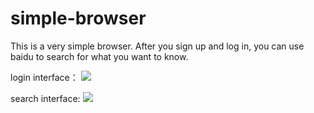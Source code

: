 # simple-browser
This is a very simple browser. After you sign up and log in, you can use baidu to search for what you want to know.

login interface：
![](https://github.com/xiexupang/simple-browser/blob/master/presentation1.PNG)

search interface:
![](https://github.com/xiexupang/simple-browser/blob/master/presentation2.PNG)
